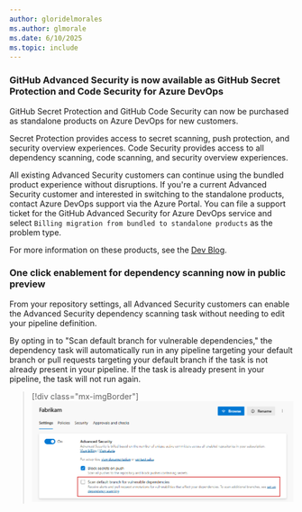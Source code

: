 ```yaml
---
author: gloridelmorales
ms.author: glmorale
ms.date: 6/10/2025
ms.topic: include
---
```


### GitHub Advanced Security is now available as GitHub Secret Protection and Code Security for Azure DevOps 

GitHub Secret Protection and GitHub Code Security can now be purchased as standalone products on Azure DevOps for new customers.

Secret Protection provides access to secret scanning, push protection, and security overview experiences. Code Security provides access to all dependency scanning, code scanning, and security overview experiences.

All existing Advanced Security customers can continue using the bundled product experience without disruptions. If you're a current Advanced Security customer and interested in switching to the standalone products, contact Azure DevOps support via the Azure Portal. You can file a support ticket for the GitHub Advanced Security for Azure DevOps service and select `Billing migration from bundled to standalone products` as the problem type.

For more information on these products, see the [Dev Blog](https://devblogs.microsoft.com/devops/github-secret-protection-and-github-code-security-for-azure-devops/).

### One click enablement for dependency scanning now in public preview 

From your repository settings, all Advanced Security customers can enable the Advanced Security dependency scanning task without needing to edit your pipeline definition.

By opting in to "Scan default branch for vulnerable dependencies," the dependency task will automatically run in any pipeline targeting your default branch or pull requests targeting your default branch if the task is not already present in your pipeline. If the task is already present in your pipeline, the task will not run again.

> [!div class="mx-imgBorder"]
> [![Screenshot of Scan default for vulnerable dependencies.](../../media/257-ghazdo-01.png "Screenshot of Scan default for vulnerable dependencies.")](../../media/257-ghazdo-01.png#lightbox)